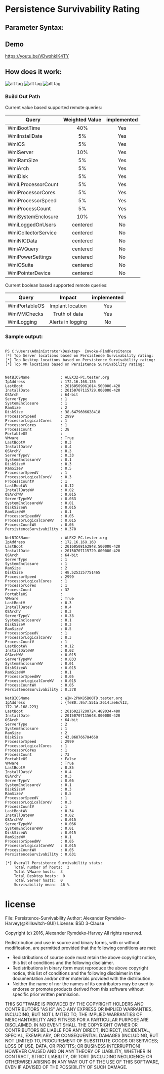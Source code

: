 # Persistence Survivability Rating

## Parameter Syntax: 

## Demo 
https://youtu.be/VDwxhkIK4TY

## How does it work:
![alt tag](https://github.com/killswitch-GUI/Persistence-Survivability/blob/master/Admin/2016-09-10%2022_13_47-RAT%20-%20Google%20Slides.png)
![alt tag](https://github.com/killswitch-GUI/Persistence-Survivability/blob/master/Admin/2016-09-10%2022_15_27-RAT%20-%20Google%20Slides.png)
![alt tag](https://github.com/killswitch-GUI/Persistence-Survivability/blob/master/Admin/2016-09-10%2022_16_39-RAT%20-%20Google%20Slides.png)

### Build Out Path
Current value based supported remote queries:

| Query         | Weighted Value| implemented|
| ------------- |:-------------:|:-----:|
| WmiBootTime        | 40% | Yes   |
| WmiInstallDate     | 5%      | Yes   |
| WmiOS              | 5%      | Yes   |
| WmiServer          | 10%      | Yes   |
| WmiRamSize         | 5%      | Yes   |
| WmiArch            | 5%      | Yes   |
| WmiDisk            | 5%      | Yes   |
| WmiLProcessorCount | 5%      | Yes   |
| WmiProcessorCores  | 5%      | Yes   |
| WmiProcessorSpeed  | 5%      | Yes   |
| WmiProcessCount    | 5%      | Yes   |
| WmiSystemEnclosure | 10%      | Yes   |
| WmiLoggedOnUsers   | centered      | No    |
| WmiCollectorService| centered      | No    |
| WmiNICData         | centered      | No    |
| WmiAVQuery         | centered      | No    |
| WmiPowerSettings   | centered      | No    |
| WmiOSuite          | centered      | No    |
| WmiPointerDevice   | centered      | No    |

Current boolean based supported remote queries:

| Query         | Impact        | implemented|
| ------------- |:-------------:|:-----:|
| WmiPortableOS   | Implant location| Yes    |
| WmiVMChecks     | Truth of data   | Yes    |
| WmiLogging      |Alerts in logging| No    |

### Sample output:
```

PS C:\Users\Administrator\Desktop>  Invoke-FindPersitence 
[*] Top Server locations based on Persistence Survivability rating: 
[*] Top Desktop locations based on Persistence Survivability rating: 
[*] Top VM locations based on Persistence Survivability rating: 


NetBIOSName              : ALEX32-PC.tester.org
IpAddress                : 172.16.168.136
LastBoot                 : 20160509061014.500000-420
InstallDate              : 20150707115729.000000-420
OSArch                   : 64-bit
ServerType               : 1
SystemEnclosure          : 1
RamSize                  : 2
DiskSize                 : 38.6479606628418
ProcessorSpeed           : 2999
ProcessorLogicalCores    : 1
ProcessorCores           : 1
ProcessCount             : 38
PortableOS               : 
VMware                   : True
LastBootV                : 0.3
InstallDateV             : 0.4
OSArchV                  : 0.3
ServerTypeV              : 0.33
SystemEnclosureV         : 0.1
DiskSizeV                : 0.3
RamSizeV                 : 0.5
ProcessorSpeedV          : 1
ProcessorLogicalCoreV    : 0.3
ProcessCountV            : 1
LastBootWV               : 0.12
InstallDateWV            : 0.02
OSArchWV                 : 0.015
ServerTypeWV             : 0.033
SystemEnclosureWV        : 0.01
DiskSizeWV               : 0.015
RamSizeWV                : 0.1
ProcessorSpeedWV         : 0.05
ProcessorLogicalCoreWV   : 0.015
ProcessCountWV           : 0.05
PersistenceSurvivability : 0.378

NetBIOSName              : ALEX2-PC.tester.org
IpAddress                : 172.16.168.160
LastBoot                 : 20160508162848.500000-420
InstallDate              : 20150707115729.000000-420
OSArch                   : 64-bit
ServerType               : 1
SystemEnclosure          : 1
RamSize                  : 2
DiskSize                 : 48.5253257751465
ProcessorSpeed           : 2999
ProcessorLogicalCores    : 1
ProcessorCores           : 1
ProcessCount             : 32
PortableOS               : 
VMware                   : True
LastBootV                : 0.3
InstallDateV             : 0.4
OSArchV                  : 0.3
ServerTypeV              : 0.33
SystemEnclosureV         : 0.1
DiskSizeV                : 0.3
RamSizeV                 : 0.5
ProcessorSpeedV          : 1
ProcessorLogicalCoreV    : 0.3
ProcessCountV            : 1
LastBootWV               : 0.12
InstallDateWV            : 0.02
OSArchWV                 : 0.015
ServerTypeWV             : 0.033
SystemEnclosureWV        : 0.01
DiskSizeWV               : 0.015
RamSizeWV                : 0.1
ProcessorSpeedWV         : 0.05
ProcessorLogicalCoreWV   : 0.015
ProcessCountWV           : 0.05
PersistenceSurvivability : 0.378

NetBIOSName              : WIN-2PNK85BO0TD.tester.org
IpAddress                : {fe80::9a7:551a:2614:ae6c%12, 172.16.168.223}
LastBoot                 : 20160227200724.489034-480
InstallDate              : 20150707115648.000000-420
OSArch                   : 64-bit
ServerType               : 2
SystemEnclosure          : 1
RamSize                  : 2
DiskSize                 : 43.868766784668
ProcessorSpeed           : 2999
ProcessorLogicalCores    : 1
ProcessorCores           : 1
ProcessCount             : 73
PortableOS               : False
VMware                   : True
LastBootV                : 0.85
InstallDateV             : 0.4
OSArchV                  : 0.3
ServerTypeV              : 0.66
SystemEnclosureV         : 0.1
DiskSizeV                : 0.3
RamSizeV                 : 0.5
ProcessorSpeedV          : 1
ProcessorLogicalCoreV    : 0.3
ProcessCountV            : 1
LastBootWV               : 0.34
InstallDateWV            : 0.02
OSArchWV                 : 0.015
ServerTypeWV             : 0.066
SystemEnclosureWV        : 0.01
DiskSizeWV               : 0.015
RamSizeWV                : 0.1
ProcessorSpeedWV         : 0.05
ProcessorLogicalCoreWV   : 0.015
ProcessCountWV           : 0.05
PersistenceSurvivability : 0.631

[*] Overall Persistence Survivability stats: 
    Total number of hosts:  3
    Total VMware hosts:  3
    Total Desktop hosts:  0
    Total Server hosts:  0
    Survivability mean:  46 %
```
# license  
File: Persistence-Survivability
Author: Alexander Rymdeko-Harvey(@Killswitch-GUI)
License: BSD 3-Clause

Copyright (c) 2016, Alexander Rymdeko-Harvey 
All rights reserved. 

Redistribution and use in source and binary forms, with or without 
modification, are permitted provided that the following conditions are met: 

 * Redistributions of source code must retain the above copyright notice, 
   this list of conditions and the following disclaimer. 
 * Redistributions in binary form must reproduce the above copyright 
   notice, this list of conditions and the following disclaimer in the 
   documentation and/or other materials provided with the distribution. 
 * Neither the name of  nor the names of its contributors may be used to 
   endorse or promote products derived from this software without specific 
   prior written permission. 

THIS SOFTWARE IS PROVIDED BY THE COPYRIGHT HOLDERS AND CONTRIBUTORS "AS IS" 
AND ANY EXPRESS OR IMPLIED WARRANTIES, INCLUDING, BUT NOT LIMITED TO, THE 
IMPLIED WARRANTIES OF MERCHANTABILITY AND FITNESS FOR A PARTICULAR PURPOSE 
ARE DISCLAIMED. IN NO EVENT SHALL THE COPYRIGHT OWNER OR CONTRIBUTORS BE 
LIABLE FOR ANY DIRECT, INDIRECT, INCIDENTAL, SPECIAL, EXEMPLARY, OR 
CONSEQUENTIAL DAMAGES (INCLUDING, BUT NOT LIMITED TO, PROCUREMENT OF 
SUBSTITUTE GOODS OR SERVICES; LOSS OF USE, DATA, OR PROFITS; OR BUSINESS 
INTERRUPTION) HOWEVER CAUSED AND ON ANY THEORY OF LIABILITY, WHETHER IN 
CONTRACT, STRICT LIABILITY, OR TORT (INCLUDING NEGLIGENCE OR OTHERWISE) 
ARISING IN ANY WAY OUT OF THE USE OF THIS SOFTWARE, EVEN IF ADVISED OF THE 
POSSIBILITY OF SUCH DAMAGE.
